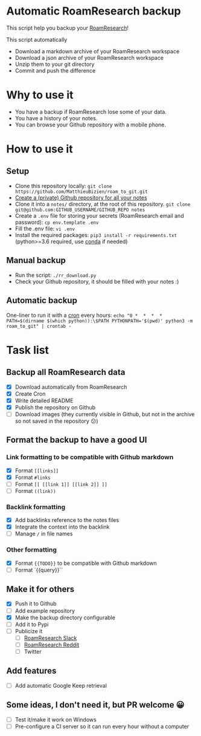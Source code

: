 # Automatic RoamResearch backup

This script help you backup your [RoamResearch](https://roamresearch.com/)!

This script automatically
- Download a markdown archive of your RoamResearch workspace
- Download a json archive of your RoamResearch workspace
- Unzip them to your git directory
- Commit and push the difference

# Why to use it

- You have a backup if RoamResearch lose some of your data.
- You have a history of your notes.
- You can browse your Github repository with a mobile phone.

# How to use it

## Setup

- Clone this repository locally: `git clone https://github.com/MatthieuBizien/roam_to_git.git`
- [Create a (private) Github repository for all your notes](https://help.github.com/en/github/getting-started-with-github/create-a-repo)
- Clone it into a `notes/` directory,
at the root of this repository. 
`git clone git@github.com:GITHUB_USERNAME/GITHUB_REPO notes`
- Create a `.env` file for storing your secrets (RoamResearch email and password):
`cp env.template .env`
- Fill the .env file: `vi .env`
- Install the required packages: `pip3 install -r requirements.txt` 
(python>=3.6 required, use [conda](https://www.anaconda.com/)  if needed)

## Manual backup

- Run the script: `./rr_download.py`
- Check your Github repository, it should be filled with your notes :)

## Automatic backup

One-liner to run it with a [cron](https://en.wikipedia.org/wiki/Cron) every hours: 
`echo "0 *  *  *  *  PATH=$(dirname $(which python)):\$PATH PYTHONPATH='$(pwd)' python3 -m roam_to_git" | crontab -`

# Task list

## Backup all RoamResearch data

- [x] Download automatically from RoamResearch
- [x] Create Cron
- [x] Write detailed README
- [x] Publish the repository on Github
- [ ] Download images (they currently visible in Github, but not in the archive so not saved in the repository 😕)

## Format the backup to have a good UI

### Link formatting to be compatible with Github markdown
- [x] Format `[[links]]`
- [x] Format `#links`
- [ ] Format `[[ [[link 1]] [[link 2]] ]]` 
- [ ] Format `((link))`

### Backlink formatting
- [x] Add backlinks reference to the notes files
- [x] Integrate the context into the backlink
- [ ] Manage `/` in file names

### Other formatting
- [x] Format `{{TODO}}` to be compatible with Github markdown
- [ ] Format `{{query}}``

## Make it for others
- [x] Push it to Github
- [ ] Add example repository
- [x] Make the backup directory configurable
- [ ] Add it to Pypi
- [ ] Publicize it
    - [ ] [RoamResearch Slack](https://roamresearch.slack.com/)
    - [ ] [RoamResearch Reddit](https://www.reddit.com/r/RoamResearch/)
    - [ ] Twitter

## Add features
- [ ] Add automatic Google Keep retrieval

## Some ideas, I don't need it, but PR welcome 😀
- [ ] Test it/make it work on Windows
- [ ] Pre-configure a CI server so it can run every hour without a computer
